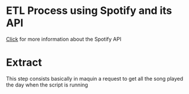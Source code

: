 # ETL Process using Spotify and its API

[Click](https://developer.spotify.com/) for more information about the Spotify API 

# Extract
This step consists basically in maquin a request to get all the song played the day when the script is running

